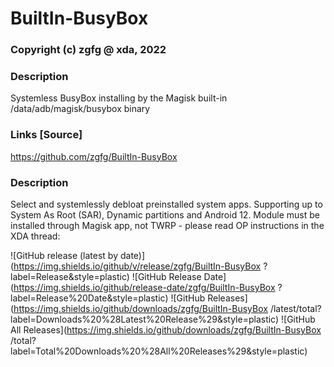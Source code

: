 # BuiltIn-BusyBox
### Copyright (c) zgfg @ xda, 2022

### Description
Systemless BusyBox installing by the Magisk built-in /data/adb/magisk/busybox binary

### Links [Source]
https://github.com/zgfg/BuiltIn-BusyBox 

### Description
Select and systemlessly debloat preinstalled system apps. Supporting up to System As Root (SAR), Dynamic partitions and Android 12. Module must be installed through Magisk app, not TWRP - please read OP instructions in the XDA thread:


![GitHub release (latest by date)](https://img.shields.io/github/v/release/zgfg/BuiltIn-BusyBox ?label=Release&style=plastic) ![GitHub Release Date](https://img.shields.io/github/release-date/zgfg/BuiltIn-BusyBox ?label=Release%20Date&style=plastic) 
![GitHub Releases](https://img.shields.io/github/downloads/zgfg/BuiltIn-BusyBox /latest/total?label=Downloads%20%28Latest%20Release%29&style=plastic)
![GitHub All Releases](https://img.shields.io/github/downloads/zgfg/BuiltIn-BusyBox /total?label=Total%20Downloads%20%28All%20Releases%29&style=plastic)
